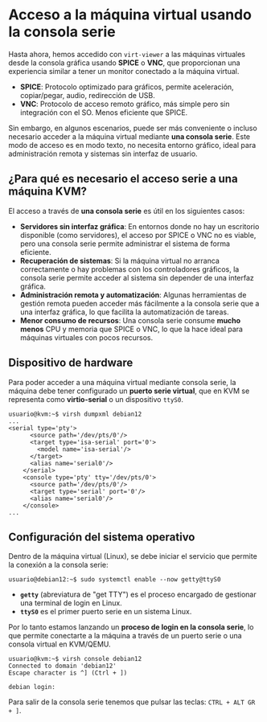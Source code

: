# Acceso a la máquina virtual usando la consola serie

Hasta ahora, hemos accedido con `virt-viewer` a las máquinas virtuales desde la consola gráfica usando **SPICE** o **VNC**, que proporcionan una experiencia similar a tener un monitor conectado a la máquina virtual. 

* **SPICE**: Protocolo optimizado para gráficos, permite aceleración, copiar/pegar, audio, redirección de USB.
* **VNC**: Protocolo de acceso remoto gráfico, más simple pero sin integración con el SO. Menos eficiente que SPICE.

Sin embargo, en algunos escenarios, puede ser más conveniente o incluso necesario acceder a la máquina virtual mediante **una consola serie**.  Este modo de acceso es en modo texto, no necesita entorno gráfico, ideal para administración remota y sistemas sin interfaz de usuario.

## ¿Para qué es necesario el acceso serie a una máquina KVM?

El acceso a través de **una consola serie** es útil en los siguientes casos:  

* **Servidores sin interfaz gráfica**: En entornos donde no hay un escritorio disponible (como servidores), el acceso por SPICE o VNC no es viable, pero una consola serie permite administrar el sistema de forma eficiente.  
* **Recuperación de sistemas**: Si la máquina virtual no arranca correctamente o hay problemas con los controladores gráficos, la consola serie permite acceder al sistema sin depender de una interfaz gráfica.  
* **Administración remota y automatización**: Algunas herramientas de gestión remota pueden acceder más fácilmente a la consola serie que a una interfaz gráfica, lo que facilita la automatización de tareas.  
* **Menor consumo de recursos**: Una consola serie consume **mucho menos** CPU y memoria que SPICE o VNC, lo que la hace ideal para máquinas virtuales con pocos recursos.  

## Dispositivo de hardware 

Para poder acceder a una máquina virtual mediante consola serie, la máquina debe tener configurado un **puerto serie virtual**, que en KVM se representa como **virtio-serial** o un dispositivo `ttyS0`. 

```
usuario@kvm:~$ virsh dumpxml debian12
...
<serial type='pty'>
      <source path='/dev/pts/0'/>
      <target type='isa-serial' port='0'>
        <model name='isa-serial'/>
      </target>
      <alias name='serial0'/>
    </serial>
    <console type='pty' tty='/dev/pts/0'>
      <source path='/dev/pts/0'/>
      <target type='serial' port='0'/>
      <alias name='serial0'/>
    </console>
...
```

## Configuración del sistema operativo

Dentro de la máquina virtual (Linux), se debe iniciar el servicio que permite la conexión a la consola serie:  

```
usuario@debian12:~$ sudo systemctl enable --now getty@ttyS0
```

* **`getty`** (abreviatura de "get TTY") es el proceso encargado de gestionar una terminal de login en Linux.  
* **`ttyS0`** es el primer puerto serie en un sistema Linux.  

Por lo tanto estamos lanzando un **proceso de login en la consola serie**, lo que permite conectarte a la máquina a través de un puerto serie o una consola virtual en KVM/QEMU.

```
usuario@kvm:~$ virsh console debian12
Connected to domain 'debian12'
Escape character is ^] (Ctrl + ])

debian login: 
```

Para salir de la consola serie tenemos que pulsar las teclas: `CTRL + ALT GR + ]`.